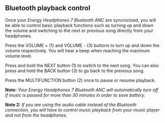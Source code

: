 ## Bluetooth playback control

Once your *Energy Headphones 7 Bluetooth ANC* are syncronized, you will be able to control basic playback functions such as turning up and down the volume and switching to the next or previous song directly from your headphones.

Press the VOLUME + (1) and VOLUME - (3) buttons to turn up and down the volume respectively. You will hear a beep when reaching the maximum volume level.

Press and hold the NEXT button (1) to switch to the next song. You can also press and hold the BACK button (3) to go back to the previous song.

Press the MULTIFUNCTION button (2) once to pause or resume playback. 

**Note:** *Your *Energy Headphones 7 Bluetooth ANC* will automatically turn off if music is paused for more than 30 minutes in order to save battery.*

**Note 2:** *If you are using the audio cable instead of the Bluetooth connection, you will have to control music playback from your music player and not from the headphones.*

